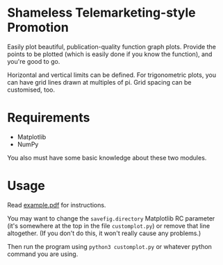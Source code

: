 # Shameless Telemarketing-style Promotion
Easily plot beautiful, publication-quality function graph plots. Provide the
points to be plotted (which is easily done if you know the function), and
you're good to go.

Horizontal and vertical limits can be defined. For trigonometric plots, you can
have grid lines drawn at multiples of pi. Grid spacing can be customised, too.

# Requirements
* Matplotlib
* NumPy

You also must have some basic knowledge about these two modules.

# Usage
Read [example.pdf](example.pdf) for instructions.

You may want to change the `savefig.directory` Matplotlib RC parameter (it's
somewhere at the top in the file `customplot.py`) or remove that line
altogether. (If you don't do this, it won't really cause any problems.)

Then run the program using `python3 customplot.py` or whatever python command
you are using.

